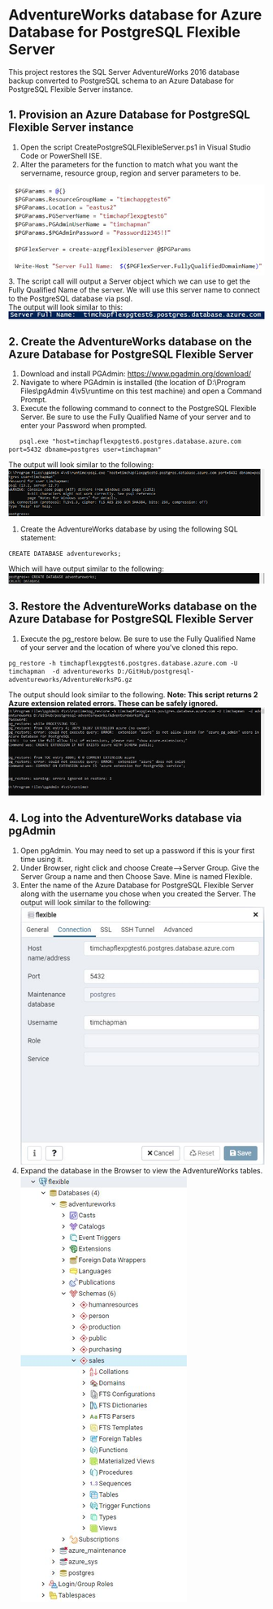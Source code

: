 # AdventureWorks database for Azure Database for PostgreSQL Flexible Server
This project restores the SQL Server AdventureWorks 2016 database backup converted to PostgreSQL schema to an Azure Database for PostgreSQL Flexible Server instance.  
## 1.  Provision an Azure Database for PostgreSQL Flexible Server instance
1.  Open the script CreatePostgreSQLFlexibleServer.ps1 in Visual Studio Code or PowerShell ISE.  
2.  Alter the parameters for the function to match what you want the servername, resource group, region and server parameters to be.  
 
![Add the necessary parameter values to deploy Flexible Server.](media/1a-RunFunction.jpg 'Server Parameters')  
3.  The script call will output a Server object which we can use to get the Fully Qualified Name of the server.  We will use this server name to connect to the PostgreSQL database via psql.  
The output will look similar to this:  
![Fully Qualified Server Name.](media/1b-ServerName.JPG 'Server Name')

## 2.  Create the AdventureWorks database on the Azure Database for PostgreSQL Flexible Server
1.  Download and install PGAdmin:  https://www.pgadmin.org/download/
2.  Navigate to where PGAdmin is installed (the location of D:\Program Files\pgAdmin 4\v5\runtime on this test machine) and open a Command Prompt.
3.  Execute the following command to connect to the PostgreSQL Flexible Server.  Be sure to use the Fully Qualified Name of your server and to enter your Password when prompted.  
```
   psql.exe "host=timchapflexpgtest6.postgres.database.azure.com port=5432 dbname=postgres user=timchapman"
   ```
The output will look similar to the following:  
![Server Login.](media/2a-PSQLLogin.JPG 'PSQL Login')
1.  Create the AdventureWorks database by using the following SQL statement:  
```
CREATE DATABASE adventureworks;
```
Which will have output similar to the following:
![Create Database.](media/2b-CreateDatabase.JPG 'Create Database')

## 3.  Restore the AdventureWorks database on the Azure Database for PostgreSQL Flexible Server
1.  Execute the pg_restore below.  Be sure to use the Fully Qualified Name of your server and the location of where you've cloned this repo.
```
pg_restore -h timchapflexpgtest6.postgres.database.azure.com -U timchapman  -d adventureworks D:/GitHub/postgresql-adventureworks/AdventureWorksPG.gz 
```
The output should look similar to the following.  **Note:  This script returns 2 Azure extension related errors.  These can be safely ignored.**
![Restore Database.](media/3a-RestoreDatabase.JPG 'Restore Database')

## 4.  Log into the AdventureWorks database via pgAdmin
1.  Open pgAdmin.  You may need to set up a password if this is your first time using it.
2.  Under Browser, right click and choose Create-->Server Group. Give the Server Group a name and then Choose Save. Mine is named Flexible.
3.  Enter the name of the Azure Database for PostgreSQL Flexible Server along with the username you chose when you created the Server.  The output will look similar to the following:  
![Register Server](media/4a-RegisterServer.JPG 'Register Server')  
4.  Expand the database in the Browser to view the AdventureWorks tables.   
![Expand AW](media/4b-AWExpanded.JPG  'Expand AW')